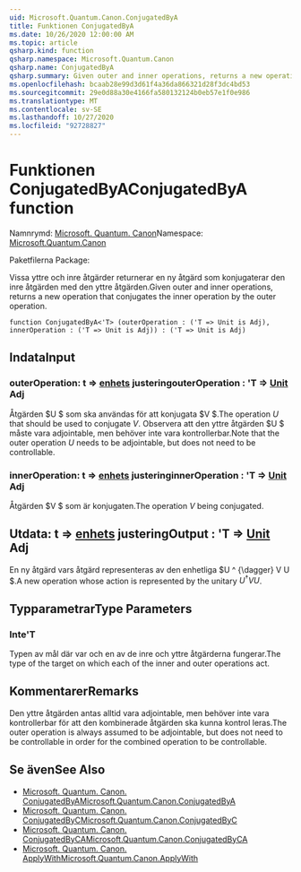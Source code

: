 ```yaml
---
uid: Microsoft.Quantum.Canon.ConjugatedByA
title: Funktionen ConjugatedByA
ms.date: 10/26/2020 12:00:00 AM
ms.topic: article
qsharp.kind: function
qsharp.namespace: Microsoft.Quantum.Canon
qsharp.name: ConjugatedByA
qsharp.summary: Given outer and inner operations, returns a new operation that conjugates the inner operation by the outer operation.
ms.openlocfilehash: bcaab28e99d3d61f4a36da866321d28f3dc4bd53
ms.sourcegitcommit: 29e0d88a30e4166fa580132124b0eb57e1f0e986
ms.translationtype: MT
ms.contentlocale: sv-SE
ms.lasthandoff: 10/27/2020
ms.locfileid: "92728827"
---
```

# <a name="conjugatedbya-function"></a><span data-ttu-id="2ff5c-102">Funktionen ConjugatedByA</span><span class="sxs-lookup"><span data-stu-id="2ff5c-102">ConjugatedByA function</span></span>

<span data-ttu-id="2ff5c-103">Namnrymd: [Microsoft. Quantum. Canon](xref:Microsoft.Quantum.Canon)</span><span class="sxs-lookup"><span data-stu-id="2ff5c-103">Namespace: [Microsoft.Quantum.Canon](xref:Microsoft.Quantum.Canon)</span></span>

<span data-ttu-id="2ff5c-104">Paketfilerna [](https://nuget.org/packages/)</span><span class="sxs-lookup"><span data-stu-id="2ff5c-104">Package: [](https://nuget.org/packages/)</span></span>


<span data-ttu-id="2ff5c-105">Vissa yttre och inre åtgärder returnerar en ny åtgärd som konjugaterar den inre åtgärden med den yttre åtgärden.</span><span class="sxs-lookup"><span data-stu-id="2ff5c-105">Given outer and inner operations, returns a new operation that conjugates the inner operation by the outer operation.</span></span>

```qsharp
function ConjugatedByA<'T> (outerOperation : ('T => Unit is Adj), innerOperation : ('T => Unit is Adj)) : ('T => Unit is Adj)
```


## <a name="input"></a><span data-ttu-id="2ff5c-106">Indata</span><span class="sxs-lookup"><span data-stu-id="2ff5c-106">Input</span></span>

### <a name="outeroperation--t--unit-adj"></a><span data-ttu-id="2ff5c-107">outerOperation: t => [enhets](xref:microsoft.quantum.lang-ref.unit) justering</span><span class="sxs-lookup"><span data-stu-id="2ff5c-107">outerOperation : 'T => [Unit](xref:microsoft.quantum.lang-ref.unit) Adj</span></span>

<span data-ttu-id="2ff5c-108">Åtgärden $U $ som ska användas för att konjugata $V $.</span><span class="sxs-lookup"><span data-stu-id="2ff5c-108">The operation $U$ that should be used to conjugate $V$.</span></span> <span data-ttu-id="2ff5c-109">Observera att den yttre åtgärden $U $ måste vara adjointable, men behöver inte vara kontrollerbar.</span><span class="sxs-lookup"><span data-stu-id="2ff5c-109">Note that the outer operation $U$ needs to be adjointable, but does not need to be controllable.</span></span>


### <a name="inneroperation--t--unit-adj"></a><span data-ttu-id="2ff5c-110">innerOperation: t => [enhets](xref:microsoft.quantum.lang-ref.unit) justering</span><span class="sxs-lookup"><span data-stu-id="2ff5c-110">innerOperation : 'T => [Unit](xref:microsoft.quantum.lang-ref.unit) Adj</span></span>

<span data-ttu-id="2ff5c-111">Åtgärden $V $ som är konjugaten.</span><span class="sxs-lookup"><span data-stu-id="2ff5c-111">The operation $V$ being conjugated.</span></span>



## <a name="output--t--unit-adj"></a><span data-ttu-id="2ff5c-112">Utdata: t => [enhets](xref:microsoft.quantum.lang-ref.unit) justering</span><span class="sxs-lookup"><span data-stu-id="2ff5c-112">Output : 'T => [Unit](xref:microsoft.quantum.lang-ref.unit) Adj</span></span>

<span data-ttu-id="2ff5c-113">En ny åtgärd vars åtgärd representeras av den enhetliga $U ^ {\dagger} V U $.</span><span class="sxs-lookup"><span data-stu-id="2ff5c-113">A new operation whose action is represented by the unitary $U^{\dagger} V U$.</span></span>

## <a name="type-parameters"></a><span data-ttu-id="2ff5c-114">Typparametrar</span><span class="sxs-lookup"><span data-stu-id="2ff5c-114">Type Parameters</span></span>

### <a name="t"></a><span data-ttu-id="2ff5c-115">Inte</span><span class="sxs-lookup"><span data-stu-id="2ff5c-115">'T</span></span>

<span data-ttu-id="2ff5c-116">Typen av mål där var och en av de inre och yttre åtgärderna fungerar.</span><span class="sxs-lookup"><span data-stu-id="2ff5c-116">The type of the target on which each of the inner and outer operations act.</span></span>

## <a name="remarks"></a><span data-ttu-id="2ff5c-117">Kommentarer</span><span class="sxs-lookup"><span data-stu-id="2ff5c-117">Remarks</span></span>

<span data-ttu-id="2ff5c-118">Den yttre åtgärden antas alltid vara adjointable, men behöver inte vara kontrollerbar för att den kombinerade åtgärden ska kunna kontrol leras.</span><span class="sxs-lookup"><span data-stu-id="2ff5c-118">The outer operation is always assumed to be adjointable, but does not need to be controllable in order for the combined operation to be controllable.</span></span>

## <a name="see-also"></a><span data-ttu-id="2ff5c-119">Se även</span><span class="sxs-lookup"><span data-stu-id="2ff5c-119">See Also</span></span>

- [<span data-ttu-id="2ff5c-120">Microsoft. Quantum. Canon. ConjugatedByA</span><span class="sxs-lookup"><span data-stu-id="2ff5c-120">Microsoft.Quantum.Canon.ConjugatedByA</span></span>](xref:Microsoft.Quantum.Canon.ConjugatedByA)
- [<span data-ttu-id="2ff5c-121">Microsoft. Quantum. Canon. ConjugatedByC</span><span class="sxs-lookup"><span data-stu-id="2ff5c-121">Microsoft.Quantum.Canon.ConjugatedByC</span></span>](xref:Microsoft.Quantum.Canon.ConjugatedByC)
- [<span data-ttu-id="2ff5c-122">Microsoft. Quantum. Canon. ConjugatedByCA</span><span class="sxs-lookup"><span data-stu-id="2ff5c-122">Microsoft.Quantum.Canon.ConjugatedByCA</span></span>](xref:Microsoft.Quantum.Canon.ConjugatedByCA)
- [<span data-ttu-id="2ff5c-123">Microsoft. Quantum. Canon. ApplyWith</span><span class="sxs-lookup"><span data-stu-id="2ff5c-123">Microsoft.Quantum.Canon.ApplyWith</span></span>](xref:Microsoft.Quantum.Canon.ApplyWith)